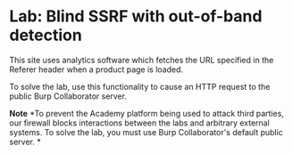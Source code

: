 # Lab: Blind SSRF with out-of-band detection

 This site uses analytics software which fetches the URL specified in the Referer header when a product page is loaded.

To solve the lab, use this functionality to cause an HTTP request to the public Burp Collaborator server. 

**Note**
*To prevent the Academy platform being used to attack third parties, our firewall blocks interactions between the labs and arbitrary external systems. To solve the lab, you must use Burp Collaborator's default public server. *
